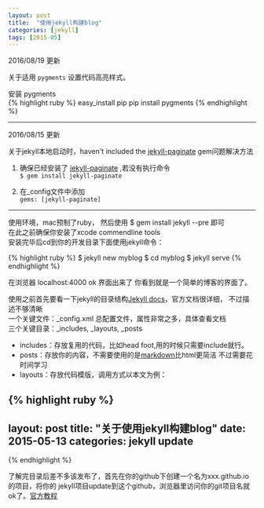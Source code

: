 ```yaml
---
layout: post
title:  "使用jekyll构建blog"
categories: [jekyll]
tags: [2015-05]
---
```


2016/08/19 更新  

关于适用 `pygments` 设置代码高亮样式。

安装 pygments  
{% highlight ruby %}
    easy_install pip
    pip install pygments
{% endhighlight %}  




-----------------------------------------------

2016/08/15 更新  

关于jekyll本地启动时，haven't included the [jekyll-paginate][jekyll-paginate] gem问题解决方法  

1. 确保已经安装了 [jekyll-paginate][jekyll-paginate] ,若没有执行命令  
 `$ gem install jekyll-paginate`  

2. 在_config文件中添加  
``gems: [jekyll-paginate]``  

[jekyll-paginate]:(https://github.com/jekyll/jekyll-paginate)

-----------------------------------------------

使用环境，mac预制了ruby， 然后使用 $ gem install jekyll --pre 即可  
在此之前确保你安装了xcode commendline tools  
安装完毕后cd到你的开发目录下面使用jekyll命令：

{% highlight ruby %}
$ jekyll new myblog
$ cd myblog
$ jekyll serve
{% endhighlight %}

在浏览器 localhost:4000 ok 界面出来了 你看到就是一个简单的博客的界面了。

使用之前首先要看一下jekyll的目录结构[Jekyll docs][jekyll-docs]，官方文档很详细，
不过描述不够清晰    
一个关键文件：_config.xml 总配置文件，属性非常之多，具体查看文档   
三个关键目录：_includes, _layouts, _posts

- includes：存放复用的代码，比如head foot,用的时候只需要include就行。
- posts：存放你的内容，不需要使用的是[markdown][markdown]比html更简洁 不过需要花时间学习
- layouts：存放代码模版，调用方式以本文为例：

{% highlight ruby %}
---
layout: post
title:  "关于使用jekyll构建blog"
date:   2015-05-13
categories: jekyll update
---

<!-- 你的文本内容 -->
{% endhighlight %}

了解完目录后差不多该发布了，首先在你的github下创建一个名为xxx.github.io的项目，将你的
jekyll项目update到这个github，浏览器里访问你的git项目名就ok了。[官方教程][官方教程]

[jekyll-docs]: http://jekyllrb.com/docs/home
[官方教程]: https://pages.github.com/
[markdown]: http://wowubuntu.com/markdown/